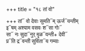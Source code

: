 +++
title = "१८ तां वो"

+++
तां᳓ वो देवाः सुमति᳓म् ऊर्ज᳓यन्तीम्  
इ᳓षम् अश्याम वसवः श᳓सा गोः᳓  
सा᳓ नः सुदा᳓नुर् मॄळ᳓यन्ती+ देवी᳓  
प्र᳓ति द्र᳓वन्ती सुविता᳓य गम्याः